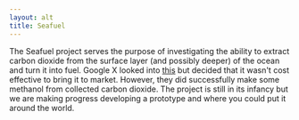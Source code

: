 ```yaml
---
layout: alt
title: Seafuel
---
```


The Seafuel project serves the purpose of investigating the ability to extract carbon dioxide from the surface layer (and possibly deeper) of the ocean and turn it into fuel. Google X looked into [this](googlex) but decided that it wasn't cost effective to bring it to market. However, they did successfully make some methanol from collected carbon dioxide. The project is still in its infancy but we are making progress developing a prototype and where you could put it around the world.


